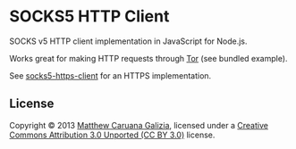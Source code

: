 # SOCKS5 HTTP Client #

SOCKS v5 HTTP client implementation in JavaScript for Node.js.

Works great for making HTTP requests through [Tor](https://www.torproject.org/) (see bundled example).

See [socks5-https-client](https://github.com/mattcg/socks5-https-client) for an HTTPS implementation.

## License ##

Copyright © 2013 [Matthew Caruana Galizia](http://twitter.com/mcaruanagalizia), licensed under a [Creative Commons Attribution 3.0 Unported (CC BY 3.0)](http://creativecommons.org/licenses/by/3.0/legalcode) license.
